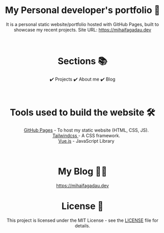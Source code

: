 <br />
<p align="center">
  <h1 align="center"> My Personal developer's portfolio 🚀</h1>

  <p align="center">
    It is a personal static website/portfolio hosted with GitHub Pages, built to showcase my recent projects. Site URL: 
    <a href="https://mihaifagadau.dev">https://mihaifagadau.dev</a>
  </p>
</p>
<br />
<h1 align="center"> Sections 📚</h1>
    <p align="center">
        ✔️ Projects 
        ✔️ About me
        ✔️ Blog 
    </p>
<br />
<h1 align="center"> Tools used to build the website 🛠️</h1>
        <ul align="center" style="list-style-type:none;">
            <li>
                <a href="https://pages.github.com/">GitHub Pages</a>  - To host my static website (HTML, CSS, JS).
            </li>
            <li>
                <a href="https://tailwindcss.com/">Tailwindcss </a> - A CSS framework.
            </li>
            <li>
                <a href="https://vuejs.org/">Vue.js</a> - JavaScript Library
            </li>
        </ul>
    </p>
<br />
<p align="center">
  <h1 align="center"> My Blog ✍🏼</h1>
   <p align="center">
    <a href="https://mihaifagadau.dev">https://mihaifagadau.dev</a>
  </p>
</p>
<p align="center">
  <h1 align="center"> License 📄</h1>
   <p align="center">
    This project is licensed under the MIT License - see the <a href="./LICENSE">LICENSE</a> file for details.
  </p>
</p>